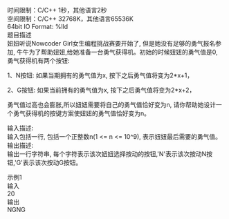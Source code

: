 时间限制：C/C++ 1秒，其他语言2秒  
空间限制：C/C++ 32768K，其他语言65536K  
64bit IO Format: %lld  
题目描述  
妞妞听说Nowcoder Girl女生编程挑战赛要开始了, 但是她没有足够的勇气报名参加, 牛牛为了帮助妞妞,给她准备一台勇气获得机。初始的时候妞妞的勇气值是0, 勇气获得机有两个按钮:  

1、N按钮: 如果当期拥有的勇气值为x, 按下之后勇气值将变为2*x+1，  

2、G按钮: 如果当前拥有的勇气值为x, 按下之后勇气值将变为2*x+2，  

勇气值过高也会膨胀,所以妞妞需要将自己的勇气值恰好变为n, 请你帮助她设计一个勇气获得机的按键方案使妞妞的勇气值恰好变为n。  

输入描述:  
输入包括一行, 包括一个正整数n(1 <= n <= 10^9), 表示妞妞最后需要的勇气值。  
输出描述:  
输出一行字符串, 每个字符表示该次妞妞选择按动的按钮,'N'表示该次按动N按钮,'G'表示该次按动G按钮。  

示例1  
输入  
20  
输出  
NGNG  
